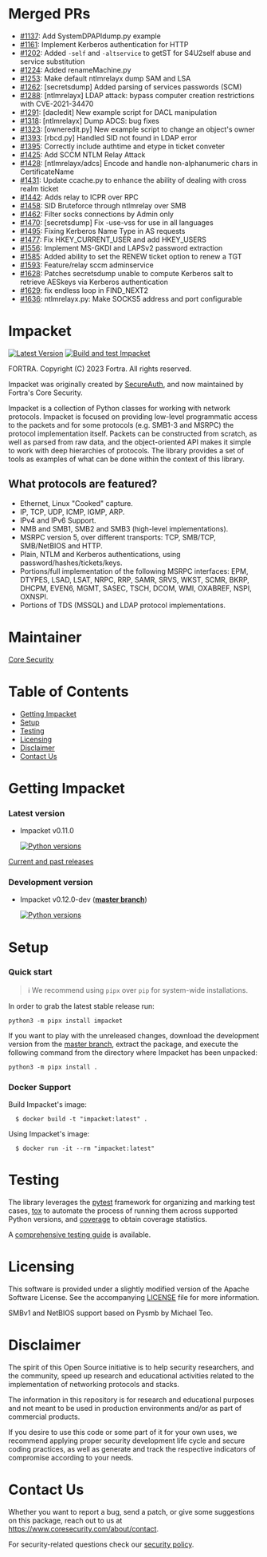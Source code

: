 Merged PRs
==========

* [#1137](https://github.com/SecureAuthCorp/impacket/pull/1137): Add SystemDPAPIdump.py example
* [#1161](https://github.com/SecureAuthCorp/impacket/pull/1161): Implement Kerberos authentication for HTTP
* [#1202](https://github.com/SecureAuthCorp/impacket/pull/1202): Added `-self` and `-altservice` to getST for S4U2self abuse and service substitution
* [#1224](https://github.com/SecureAuthCorp/impacket/pull/1224): Added renameMachine.py
* [#1253](https://github.com/SecureAuthCorp/impacket/pull/1253): Make default ntlmrelayx dump SAM and LSA
* [#1262](https://github.com/SecureAuthCorp/impacket/pull/1262): [secretsdump] Added parsing of services passwords (SCM)
* [#1288](https://github.com/SecureAuthCorp/impacket/pull/1288): [ntlmrelayx] LDAP attack: bypass computer creation restrictions with CVE-2021-34470
* [#1291](https://github.com/SecureAuthCorp/impacket/pull/1291): [dacledit] New example script for DACL manipulation
* [#1318](https://github.com/SecureAuthCorp/impacket/pull/1318): [ntlmrelayx] Dump ADCS: bug fixes
* [#1323](https://github.com/SecureAuthCorp/impacket/pull/1323): [owneredit.py] New example script to change an object's owner
* [#1393](https://github.com/SecureAuthCorp/impacket/pull/1393): [rbcd.py] Handled SID not found in LDAP error
* [#1395](https://github.com/SecureAuthCorp/impacket/pull/1395): Correctly include authtime and etype in ticket conveter
* [#1425](https://github.com/SecureAuthCorp/impacket/pull/1425): Add SCCM NTLM Relay Attack
* [#1428](https://github.com/SecureAuthCorp/impacket/pull/1428): [ntlmrelayx/adcs] Encode and handle non-alphanumeric chars in CertificateName
* [#1431](https://github.com/SecureAuthCorp/impacket/pull/1431): Update ccache.py to enhance the ability of dealing with cross realm ticket
* [#1442](https://github.com/SecureAuthCorp/impacket/pull/1442): Adds relay to ICPR over RPC
* [#1458](https://github.com/SecureAuthCorp/impacket/pull/1458): SID Bruteforce through ntlmrelay over SMB
* [#1462](https://github.com/SecureAuthCorp/impacket/pull/1462): Filter socks connections by Admin only
* [#1470](https://github.com/SecureAuthCorp/impacket/pull/1470): [secretsdump] Fix -use-vss for use in all languages
* [#1495](https://github.com/SecureAuthCorp/impacket/pull/1495): Fixing Kerberos Name Type in AS requests
* [#1477](https://github.com/SecureAuthCorp/impacket/pull/1477): Fix HKEY_CURRENT_USER and add HKEY_USERS
* [#1556](https://github.com/SecureAuthCorp/impacket/pull/1556): Implement MS-GKDI and LAPSv2 password extraction
* [#1585](https://github.com/SecureAuthCorp/impacket/pull/1585): Added ability to set the RENEW ticket option to renew a TGT
* [#1593](https://github.com/SecureAuthCorp/impacket/pull/1593): Feature/relay sccm adminservice
* [#1628](https://github.com/SecureAuthCorp/impacket/pull/1628): Patches secretsdump unable to compute Kerberos salt to retrieve AESkeys via Kerberos authentication
* [#1629](https://github.com/SecureAuthCorp/impacket/pull/1629): fix endless loop in FIND_NEXT2
* [#1636](https://github.com/SecureAuthCorp/impacket/pull/1636): ntlmrelayx.py: Make SOCKS5 address and port configurable

Impacket
========

[![Latest Version](https://img.shields.io/pypi/v/impacket.svg)](https://pypi.python.org/pypi/impacket/)
[![Build and test Impacket](https://github.com/fortra/impacket/actions/workflows/build_and_test.yml/badge.svg)](https://github.com/fortra/impacket/actions/workflows/build_and_test.yml)

FORTRA. Copyright (C) 2023 Fortra. All rights reserved.

Impacket was originally created by [SecureAuth](https://www.secureauth.com/labs/open-source-tools/impacket), and now maintained by Fortra's Core Security.

Impacket is a collection of Python classes for working with network
protocols. Impacket is focused on providing low-level
programmatic access to the packets and for some protocols (e.g.
SMB1-3 and MSRPC) the protocol implementation itself.
Packets can be constructed from scratch, as well as parsed from 
raw data, and the object-oriented API makes it simple to work with 
deep hierarchies of protocols. The library provides a set of tools
as examples of what can be done within the context of this library.

What protocols are featured?
----------------------------

 * Ethernet, Linux "Cooked" capture.
 * IP, TCP, UDP, ICMP, IGMP, ARP.
 * IPv4 and IPv6 Support.
 * NMB and SMB1, SMB2 and SMB3 (high-level implementations).
 * MSRPC version 5, over different transports: TCP, SMB/TCP, SMB/NetBIOS and HTTP.
 * Plain, NTLM and Kerberos authentications, using password/hashes/tickets/keys.
 * Portions/full implementation of the following MSRPC interfaces: EPM, DTYPES, LSAD, LSAT, NRPC, RRP, SAMR, SRVS, WKST, SCMR, BKRP, DHCPM, EVEN6, MGMT, SASEC, TSCH, DCOM, WMI, OXABREF, NSPI, OXNSPI.
 * Portions of TDS (MSSQL) and LDAP protocol implementations.
 
Maintainer
==========

[Core Security](https://www.coresecurity.com/)


Table of Contents
=================

* [Getting Impacket](#getting-impacket)
* [Setup](#setup)
* [Testing](#testing)
* [Licensing](#licensing)
* [Disclaimer](#disclaimer)
* [Contact Us](#contact-us)

Getting Impacket
================

### Latest version

* Impacket v0.11.0

  [![Python versions](https://img.shields.io/pypi/pyversions/impacket.svg)](https://pypi.python.org/pypi/impacket/)

[Current and past releases](https://github.com/fortra/impacket/releases)

### Development version

* Impacket v0.12.0-dev (**[master branch](https://github.com/fortra/impacket/tree/master)**)

  [![Python versions](https://img.shields.io/badge/python-3.6%20|%203.7%20|%203.8%20|%203.9%20|%203.10-blue.svg)](https://github.com/fortra/impacket/tree/master)


Setup
=====

### Quick start

> :information_source: We recommend using `pipx` over `pip` for system-wide installations.

In order to grab the latest stable release run:

    python3 -m pipx install impacket

If you want to play with the unreleased changes, download the development 
version from the [master branch](https://github.com/fortra/impacket/tree/master),
extract the package, and execute the following command from the
directory where Impacket has been unpacked:

    python3 -m pipx install .

### Docker Support

Build Impacket's image:

      $ docker build -t "impacket:latest" .

Using Impacket's image:

      $ docker run -it --rm "impacket:latest"

Testing
=======

The library leverages the [pytest](https://docs.pytest.org/) framework for organizing
and marking test cases, [tox](https://tox.readthedocs.io/) to automate the process of
running them across supported Python versions, and [coverage](https://coverage.readthedocs.io/)
to obtain coverage statistics.

A [comprehensive testing guide](TESTING.md) is available.


Licensing
=========

This software is provided under a slightly modified version of
the Apache Software License. See the accompanying [LICENSE](LICENSE) file for
more information.

SMBv1 and NetBIOS support based on Pysmb by Michael Teo.

Disclaimer
==========

The spirit of this Open Source initiative is to help security researchers,
and the community, speed up research and educational activities related to
the implementation of networking protocols and stacks.

The information in this repository is for research and educational purposes
and not meant to be used in production environments and/or as part
of commercial products.

If you desire to use this code or some part of it for your own uses, we
recommend applying proper security development life cycle and secure coding
practices, as well as generate and track the respective indicators of
compromise according to your needs.


Contact Us
==========

Whether you want to report a bug, send a patch, or give some suggestions
on this package, reach out to us at https://www.coresecurity.com/about/contact.

For security-related questions check our [security policy](SECURITY.md).
